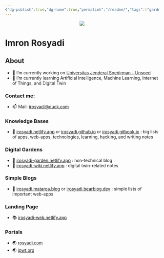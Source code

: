 ```yaml
---
{"dg-publish":true,"dg-home":true,"permalink":"/readme/","tags":["gardenEntry"],"dgPassFrontmatter":true}
---
```



<p align="center">
  <img src="https://source.unsplash.com/100x100/?cat" />
</p>

# Imron Rosyadi

## About

- 🔭 I’m currently working on [Universitas Jenderal Soedirman - Unsoed](http://elektro.ft.unsoed.ac.id/imron-rosyadi/)
- 🌱 I’m currently learning Artificial Intelligence, Machine Learning, Internet of Things, and Digital Twin

### Contact me:

- 📫 Mail: irosyadi@duck.com

### Knowledge Bases

- 📕 [irosyadi.netlify.app](https://irosyadi.netlify.app) or [irosyadi.github.io](https://irosyadi.github.io) or [irosyadi.gitbook.io](https://irosyadi.gitbook.io) : big lists of apps, web-apps, technologies, learning, hacking, and writing notes

### Digital Gardens

- 📗 [irosyadi-garden.netlify.app](https://irosyadi-garden.netlify.app) : non-technical blog
- 📘 [irosyadi-wiki.netlify.app](https://irosyadi-wiki.netlify.app) : digital twin-related notes

### Simple Blogs

- 📑 [irosyadi.mataroa.blog](https://irosyadi.mataroa.blog) or [irosyadi.bearblog.dev](https://irosyadi.bearblog.dev) : simple lists of important web-apps

### Landing Page

- 📚 [irosyadi-web.netlify.app](https://irosyadi-web.netlify.app)

### Portals

- 🌏 [rosyadi.com](https://rosyadi.com)
- 🌏 [ipwt.org](https://ipwt.org)
